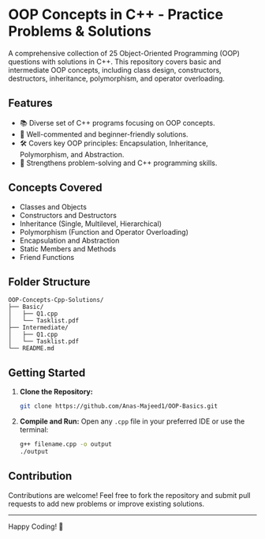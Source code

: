 # OOP Concepts in C++ - Practice Problems & Solutions

A comprehensive collection of 25 Object-Oriented Programming (OOP) questions with solutions in C++. This repository covers basic and intermediate OOP concepts, including class design, constructors, destructors, inheritance, polymorphism, and operator overloading.

## Features

- 📚 Diverse set of C++ programs focusing on OOP concepts.
- 📄 Well-commented and beginner-friendly solutions.
- 🛠️ Covers key OOP principles: Encapsulation, Inheritance, Polymorphism, and Abstraction.
- 💪 Strengthens problem-solving and C++ programming skills.

## Concepts Covered

- Classes and Objects
- Constructors and Destructors
- Inheritance (Single, Multilevel, Hierarchical)
- Polymorphism (Function and Operator Overloading)
- Encapsulation and Abstraction
- Static Members and Methods
- Friend Functions

## Folder Structure

```
OOP-Concepts-Cpp-Solutions/
├── Basic/
│   ├── Q1.cpp
│   └── Tasklist.pdf
├── Intermediate/
│   ├── Q1.cpp
│   └── Tasklist.pdf 
└── README.md
```

## Getting Started

1. **Clone the Repository:**
   ```bash
   git clone https://github.com/Anas-Majeed1/OOP-Basics.git
   ```
2. **Compile and Run:**
   Open any `.cpp` file in your preferred IDE or use the terminal:
   ```bash
   g++ filename.cpp -o output
   ./output
   ```

## Contribution

Contributions are welcome! Feel free to fork the repository and submit pull requests to add new problems or improve existing solutions.


---

Happy Coding! 🚀

